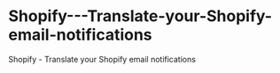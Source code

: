 # Shopify---Translate-your-Shopify-email-notifications
Shopify - Translate your Shopify email notifications
